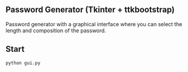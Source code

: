 ## Password Generator (Tkinter + ttkbootstrap)

Password generator with a graphical interface where you can select the length and composition of the password.

## Start

```bash
python gui.py